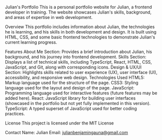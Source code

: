Julian's Portfolio
This is a personal portfolio website for Julian, a frontend developer in training. The website showcases Julian's skills, background, and areas of expertise in web development.

Overview
This portfolio includes information about Julian, the technologies he is learning, and his skills in both development and design. It is built using HTML, CSS, and some basic frontend technologies to demonstrate Julian's current learning progress.

Features
About Me Section: Provides a brief introduction about Julian, his background, and his journey into frontend development.
Skills Section: Displays a list of technical skills, including TypeScript, React, HTML, CSS, JavaScript, and Git, along with corresponding icons.
Design & UX/UI Section: Highlights skills related to user experience (UX), user interface (UI), accessibility, and responsive web design.
Technologies Used
HTML5: Markup language used for the structure of the page.
CSS3: Styling language used for the layout and design of the page.
JavaScript: Programming language used for interactive features (future features may be added here).
React: JavaScript library for building user interfaces (showcased in the portfolio but not yet fully implemented in this version).
TypeScript: A typed superset of JavaScript used for better coding practices.

License
This project is licensed under the MIT License

Contact
Name: Julian
Email: julianbenjamingauna@gmail.com
